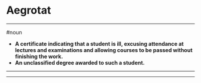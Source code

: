 # Aegrotat
---
#noun
- **A certificate indicating that a student is ill, excusing attendance at lectures and examinations and allowing courses to be passed without finishing the work.**
- **An unclassified degree awarded to such a student.**
---
---
